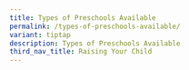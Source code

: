 ```yaml
---
title: Types of Preschools Available
permalink: /types-of-preschools-available/
variant: tiptap
description: Types of Preschools Available
third_nav_title: Raising Your Child
---
```

